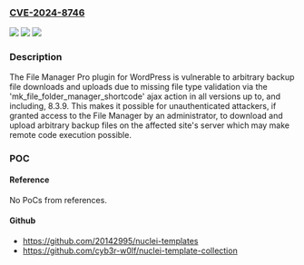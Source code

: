### [CVE-2024-8746](https://cve.mitre.org/cgi-bin/cvename.cgi?name=CVE-2024-8746)
![](https://img.shields.io/static/v1?label=Product&message=File%20Manager%20Pro&color=blue)
![](https://img.shields.io/static/v1?label=Version&message=*%3C%3D%208.3.9%20&color=brighgreen)
![](https://img.shields.io/static/v1?label=Vulnerability&message=CWE-434%20Unrestricted%20Upload%20of%20File%20with%20Dangerous%20Type&color=brighgreen)

### Description

The File Manager Pro plugin for WordPress is vulnerable to arbitrary backup file downloads and uploads due to missing file type validation via the 'mk_file_folder_manager_shortcode' ajax action in all versions up to, and including, 8.3.9. This makes it possible for unauthenticated attackers, if granted access to the File Manager by an administrator, to download and upload arbitrary backup files on the affected site's server which may make remote code execution possible.

### POC

#### Reference
No PoCs from references.

#### Github
- https://github.com/20142995/nuclei-templates
- https://github.com/cyb3r-w0lf/nuclei-template-collection

